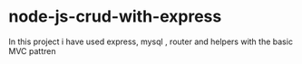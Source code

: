 # node-js-crud-with-express

In this project i have used express, mysql , router and helpers with the basic MVC pattren
